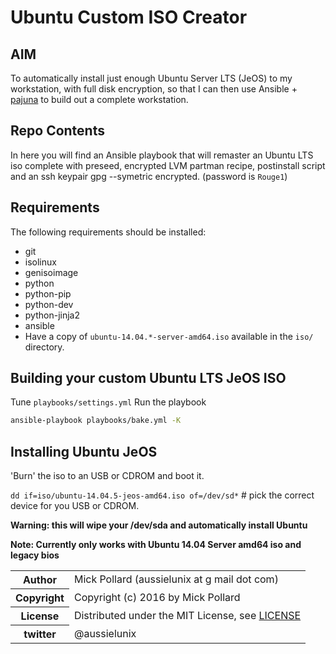# Ubuntu Custom ISO Creator

## AIM

To automatically install just enough Ubuntu Server LTS (JeOS) to my workstation, with full disk encryption, so that I can then use Ansible + [pajuna](https://github.com/pajuna/Ubuntu-LTS) to build out a complete workstation.

## Repo Contents

In here you will find an Ansible playbook that will remaster an Ubuntu LTS iso complete with preseed, encrypted LVM partman recipe, postinstall script and an ssh keypair gpg --symetric encrypted. (password is `Rouge1`)

## Requirements

The following requirements should be installed:

  * git
  * isolinux
  * genisoimage
  * python
  * python-pip
  * python-dev
  * python-jinja2
  * ansible
  * Have a copy of `ubuntu-14.04.*-server-amd64.iso` available in the `iso/` directory.

## Building your custom Ubuntu LTS JeOS ISO

Tune `playbooks/settings.yml`
Run the playbook

``` bash
ansible-playbook playbooks/bake.yml -K
```

## Installing Ubuntu JeOS

'Burn' the iso to an USB or CDROM and boot it.

`dd if=iso/ubuntu-14.04.5-jeos-amd64.iso of=/dev/sd*` # pick the correct device for you USB or CDROM.

**Warning: this will wipe your /dev/sda and automatically install Ubuntu**

**Note: Currently only works with Ubuntu 14.04 Server amd64 iso and legacy bios**

<table>
  <tr>
    <th>Author</th><td>Mick Pollard (aussielunix at g mail dot com)</td>
  </tr>
  <tr>
    <th>Copyright</th><td>Copyright (c) 2016 by Mick Pollard</td>
  </tr>
  <tr>
    <th>License</th><td>Distributed under the MIT License, see <a href="https://github.com/pajuna/ubuntu-custom-iso/blob/master/LICENSE">LICENSE</a></td>
  </tr>
  <tr>
    <th>twitter </th><td>@aussielunix</td>
  </tr>
</table>
